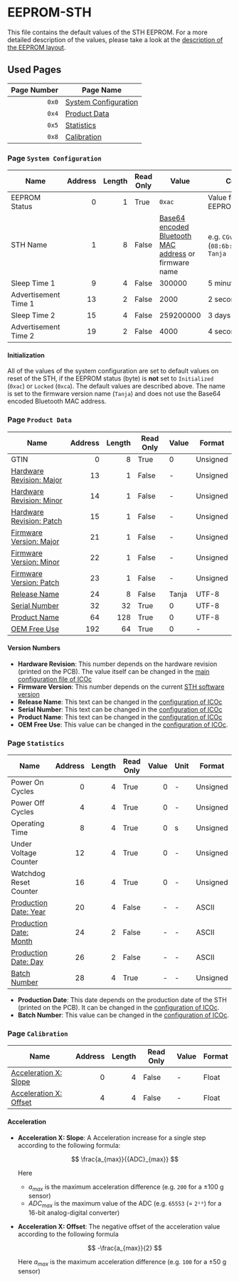 # EEPROM-STH

This file contains the default values of the STH EEPROM. For a more detailed description of the values, please take a look at the [description of the EEPROM layout](EEPROM.md).

## Used Pages

| Page Number | Page Name                                          |
| ----------: | -------------------------------------------------- |
|       `0x0` | [System Configuration](#page:system-configuration) |
|       `0x4` | [Product Data](#page:product-data)                 |
|       `0x5` | [Statistics](#page:statistics)                     |
|       `0x8` | [Calibration](#page:calibration)                   |

<a name="page:system-configuration"></a>

### Page `System Configuration`

| Name                 | Address | Length | Read Only | Value                                                                                                                                | Comment                                        | Unit | Format   |
| -------------------- | ------: | -----: | --------- | ------------------------------------------------------------------------------------------------------------------------------------ | ---------------------------------------------- | ---- | -------- |
| EEPROM Status        |       0 |      1 | True      | `0xac`                                                                                                                               | Value for initialized EEPROM                   | -    |          |
| STH Name             |       1 |      8 | False     | [Base64 encoded Bluetooth MAC address](https://github.com/MyTooliT/ICOc/tree/master/Scripts#mac-address-conversion) or firmware name | e.g. `CGvXAd6B` (`08:6b:d7:01:de:81`), `Tanja` | -    | UTF-8    |
| Sleep Time 1         |       9 |      4 | False     | 300000                                                                                                                               | 5 minutes                                      | ms   | Unsigned |
| Advertisement Time 1 |      13 |      2 | False     | 2000                                                                                                                                 | 2 seconds                                      | ms   | Unsigned |
| Sleep Time 2         |      15 |      4 | False     | 259200000                                                                                                                            | 3 days                                         | ms   | Unsigned |
| Advertisement Time 2 |      19 |      2 | False     | 4000                                                                                                                                 | 4 seconds                                      | ms   | Unsigned |

#### Initialization

All of the values of the system configuration are set to default values on reset of the STH, if the EEPROM status (byte) is **not** set to `Initialized` (`0xac`) or `Locked` (`0xca`). The default values are described above. The name is set to the firmware version name (`Tanja`) and does not use the Base64 encoded Bluetooth MAC address.

<a name="page:product-data"></a>

### Page `Product Data`

| Name                                                 | Address | Length | Read Only | Value | Format   |
| ---------------------------------------------------- | ------: | -----: | --------- | ----- | -------- |
| GTIN                                                 |       0 |      8 | True      | 0     | Unsigned |
| [Hardware Revision: Major](#value:hardware-revision) |      13 |      1 | False     | -     | Unsigned |
| [Hardware Revision: Minor](#value:hardware-revision) |      14 |      1 | False     | -     | Unsigned |
| [Hardware Revision: Patch](#value:hardware-revision) |      15 |      1 | False     | -     | Unsigned |
| [Firmware Version: Major](#value:firmware-version)   |      21 |      1 | False     | -     | Unsigned |
| [Firmware Version: Minor](#value:firmware-version)   |      22 |      1 | False     | -     | Unsigned |
| [Firmware Version: Patch](#value:firmware-version)   |      23 |      1 | False     | -     | Unsigned |
| [Release Name](#value:release-name)                  |      24 |      8 | False     | Tanja | UTF-8    |
| [Serial Number](#value:serial-number)                |      32 |     32 | True      | 0     | UTF-8    |
| [Product Name](#value:product-name)                  |      64 |    128 | True      | 0     | UTF-8    |
| [OEM Free Use](#value:oem-free-use)                  |     192 |     64 | True      | 0     | -        |

#### Version Numbers

- <a name="value:hardware-revision"></a> **Hardware Revision**: This number depends on the hardware revision (printed on the PCB). The value itself can be changed in the [main configuration file of ICOc][config]
- <a name="value:firmware-version"></a> **Firmware Version**: This number depends on the current [STH software version](https://github.com/MyTooliT/STH/releases)
- <a name="value:release-name"></a> **Release Name**: This text can be changed in the [configuration of ICOc][config]
- <a name="value:serial-number"></a> **Serial Number**: This text can be changed in the [configuration of ICOc][config]
- <a name="value:product-name"></a> **Product Name**: This text can be changed in the [configuration of ICOc][config]
- <a name="value:oem-free-use"></a> **OEM Free Use**: This value can be changed in the [configuration of ICOc][config].

[config]: https://github.com/MyTooliT/ICOc/blob/master/Configuration/config.yaml

<a name="page:statistics"></a>

### Page `Statistics`

| Name                                             | Address | Length | Read Only | Value | Unit | Format   |
| ------------------------------------------------ | ------: | -----: | --------- | ----: | ---- | -------- |
| Power On Cycles                                  |       0 |      4 | True      |     0 | -    | Unsigned |
| Power Off Cycles                                 |       4 |      4 | True      |     0 | -    | Unsigned |
| Operating Time                                   |       8 |      4 | True      |     0 | s    | Unsigned |
| Under Voltage Counter                            |      12 |      4 | True      |     0 | -    | Unsigned |
| Watchdog Reset Counter                           |      16 |      4 | True      |     0 | -    | Unsigned |
| [Production Date: Year](#value:production-date)  |      20 |      4 | False     |     - | -    | ASCII    |
| [Production Date: Month](#value:production-date) |      24 |      2 | False     |     - | -    | ASCII    |
| [Production Date: Day](#value:production-date)   |      26 |      2 | False     |     - | -    | ASCII    |
| [Batch Number](#value:batch-number)              |      28 |      4 | True      |     - | -    | Unsigned |

- <a name="value:production-date">**Production Date**:</a> This date depends on the production date of the STH (printed on the PCB). It can be changed in the [configuration of ICOc][config].
- <a name="value:batch-number">**Batch Number**:</a> This value can be changed in the [configuration of ICOc][config].

<a name="page:calibration"></a>

### Page `Calibration`

| Name                                                   | Address | Length | Read Only | Value | Format |
| ------------------------------------------------------ | ------: | -----: | --------- | ----- | ------ |
| [Acceleration X: Slope](#value:acceleration-x-slope)   |       0 |      4 | False     | -     | Float  |
| [Acceleration X: Offset](#value:acceleration-x-offset) |       4 |      4 | False     | -     | Float  |

#### Acceleration

- <a name="value:acceleration-x-slope"></a> **Acceleration X: Slope**: A Acceleration increase for a single step according to the following formula:

  $$
  \frac{a_{max}}{{ADC}_{max}}
  $$

  Here

  - $a_{max}$ is the maximum acceleration difference (e.g. `200` for a ±100 g sensor)
  - ${{ADC}_{max}}$ is the maximum value of the ADC (e.g. `65553` (= `2¹⁶`) for a 16-bit analog-digital converter)

- <a name="value:acceleration-x-offset"></a> **Acceleration X: Offset**: The negative offset of the acceleration value according to the following formula

  $$
  -\frac{a_{max}}{2}
  $$

  Here $a_{max}$ is the maximum acceleration difference (e.g. `100` for a ±50 g sensor)
